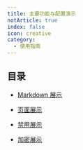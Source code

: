 ```yaml
---
title: 主要功能与配置演示
notArticle: true
index: false
icon: creative
category:
  - 使用指南
---
```


## 目录

- [Markdown 展示](markdown.md)

- [页面展示](page.md)

- [禁用展示](disable.md)

- [加密展示](encrypt.md)
